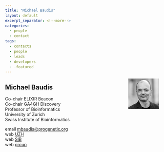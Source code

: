 ```yaml
---
title: "Michael Baudis"
layout: default
excerpt_separator: <!--more-->
categories:
  - people
  - contact
tags:
  - contacts
  - people
  - leads
  - developers
  - .featured
---
```


<img style="float: right; width: 100px;" src="/assets/img/people/mbaudis.jpg" />

## Michael Baudis

Co-chair ELIXIR Beacon  
Co-chair GA4GH Discovery  
Professor of Bioinformatics  
University of Zurich  
Swiss Institute of Bioinformatics

<!--more-->

email [mbaudis@progenetix.org](mailto:mbaudis@progenetix.org)  
web [UZH](https://www.imls.uzh.ch/en/research/baudis.html)  
web [SIB](https://www.sib.swiss/michael-baudis-group)  
web [group](https://info.baudisgroup.org)  

